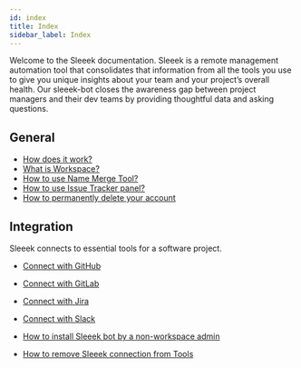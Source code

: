 ```yaml
---
id: index
title: Index
sidebar_label: Index
---
```


Welcome to the Sleeek documentation. Sleeek is a remote management automation tool that consolidates that information from all the tools you use to give you unique insights about your team and your project’s overall health. Our sleeek-bot closes the awareness gap between project managers and their dev teams by providing thoughtful data and asking questions.

## General

- [How does it work?](general/how-does-it-work)
- [What is Workspace?](general/what-is-workspace)
- [How to use Name Merge Tool?](general/how-to-use-name-merge-tool)
- [How to use Issue Tracker panel?](general/how-to-use-issue-tracker-panel)
- [How to permanently delete your account](general/how-to-permanently-delete-your-account)

## Integration

Sleeek connects to essential tools for a software project.

- [Connect with GitHub](integration/github)
- [Connect with GitLab](integration/gitlab)
- [Connect with Jira](integration/jira)
- [Connect with Slack](integration/slack)
- [How to install Sleeek bot by a non-workspace admin](integration/how-to-install-sleeek-bot-by-a-nonworkspace-admin)

- [How to remove Sleeek connection from Tools](integration/remove-connection)




